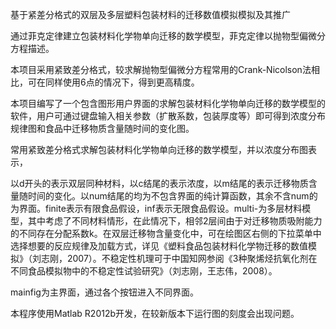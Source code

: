 基于紧差分格式的双层及多层塑料包装材料的迁移数值模拟模拟及其推广

通过菲克定律建立包装材料化学物单向迁移的数学模型，菲克定律以抛物型偏微分方程描述。

本项目采用紧致差分格式，较求解抛物型偏微分方程常用的Crank-Nicolson法相比，可在同样使用6点的情况下，得到更高精度。

本项目编写了一个包含图形用户界面的求解包装材料化学物单向迁移的数学模型的软件，用户可通过键盘输入相关参数（扩散系数，包装厚度等）即可得到浓度分布规律图和食品中迁移物质含量随时间的变化图。

常用紧致差分格式求解包装材料化学物单向迁移的数学模型，并以浓度分布图表示，

以d开头的表示双层同种材料，以c结尾的表示浓度，以m结尾的表示迁移物质含量随时间的变化。以num结尾的均为不包含界面的纯计算函数，其余不含num的为界面。finite表示有限食品假设，inf表示无限食品假设。multi-为多层材料模型，其中考虑了不同材料情形，在此情况下，相邻2层间由于对迁移物质吸附能力的不同存在分配系数k。在双层迁移物含量变化中，可在绘图区右侧的下拉菜单中选择想要的反应规律及加载方式，详见《塑料食品包装材料化学物迁移的数值模拟》（刘志刚，2007）。不稳定性机理可于中国知网参阅《3种聚烯烃抗氧化剂在不同食品模拟物中的不稳定性试验研究》（刘志刚，王志伟，2008）。

mainfig为主界面，通过各个按钮进入不同界面。

本程序使用Matlab R2012b开发，在较新版本下运行图的刻度会出现问题。
